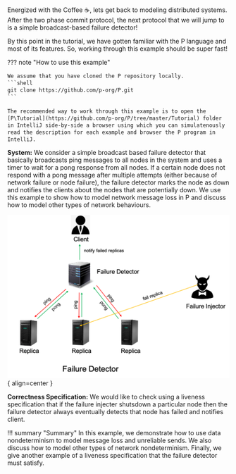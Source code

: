 
Energized with the Coffee :coffee:, lets get back to modeling distributed systems. After the two phase commit protocol, the next protocol that we will jump to is a simple broadcast-based failure detector!

By this point in the tutorial, we have gotten familiar with the P language and most of its features. So, working through this example should be super fast! 

??? note "How to use this example"

    We assume that you have cloned the P repository locally.
    ```shell 
    git clone https://github.com/p-org/P.git
    ```

    The recommended way to work through this example is to open the [P\Tutorial](https://github.com/p-org/P/tree/master/Tutorial) folder in IntelliJ side-by-side a browser using which you can simulatenously read the description for each example and browser the P program in IntelliJ. 

**System:** We consider a simple broadcast based failure detector that basically broadcasts ping messages to all nodes in the system and uses a timer to wait for a pong response from all nodes. If a certain node does not respond with a pong message after multiple attempts (either because of network failure or node failure), the failure detector marks the node as down and notifies the clients about the nodes that are potentially down. We use this example to show how to model network message loss in P and discuss how to model other types of network behaviours.

![Placeholder](failuredetector.png){ align=center }

**Correctness Specification:** We would like to check using a liveness specification that if the failure injecter shutsdown a particular node then the failure detector always eventually detects that node has failed and notifies client.

!!! summary "Summary"
    In this example, we demonstrate how to use data nondeterminism to model message loss and unreliable sends. We also discuss how to model other types of network nondeterminism. Finally, we give another example of a liveness specification that the failure detector must satisfy.


